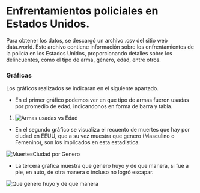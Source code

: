 # Enfrentamientos policiales en Estados Unidos.

Para obtener los datos, se descargó un archivo .csv del sitio web data.world. Este archivo contiene información sobre los enfrentamientos de la policía en los Estados Unidos, proporcionando detalles sobre los delincuentes, como el tipo de arma, género, edad, entre otros.

### Gráficas
Los gráficos realizados se indicaran en el siguiente apartado.

- En el primer gráfico podemos ver en que tipo de armas fueron usadas por promedio de edad, indicandonos en forma de barra y tabla.

1. ![Armas usadas vs Edad](https://github.com/user-attachments/assets/7d5782b8-d830-47f8-858d-17b07107b4d1)

- En el segundo gráfico se visualiza el recuento de muertes que hay por ciudad en EEUU, que a su vez muestra que genero (Masculino o Femenino), son los implicados en esta estadistica.

 ![MuertesCiudad por Genero](https://github.com/user-attachments/assets/1b600b48-0061-4429-b8b0-3621cc06f501)

-  La tercera gráfica muestra que género huyo y de que manera, si fue a pie, en auto, de otra manera o incluso no logró escapar.

![Que genero huyo y de que manera](https://github.com/user-attachments/assets/13cc49fa-c1e1-4e46-90ed-acbc22eeada2)
